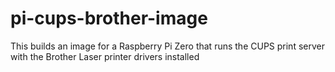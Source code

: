 # pi-cups-brother-image

This builds an image for a Raspberry Pi Zero that runs the CUPS print server with the Brother Laser printer drivers installed

